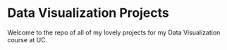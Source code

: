 # Data Visualization Projects
Welcome to the repo of all of my lovely projects for my Data Visualization course at UC.